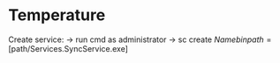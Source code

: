 # Temperature

Create service:
-> run cmd as administrator
-> sc create $Name binpath=[$path/Services.SyncService.exe]
